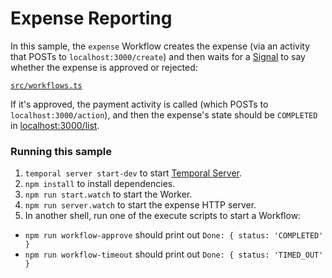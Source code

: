 # Expense Reporting

In this sample, the `expense` Workflow creates the expense (via an activity that POSTs to `localhost:3000/create`) and then waits for a [Signal](https://docs.temporal.io/workflows/#signal) to say whether the expense is approved or rejected:

[`src/workflows.ts`](./src/workflows.ts)

If it's approved, the payment activity is called (which POSTs to `localhost:3000/action`), and then the expense's state should be `COMPLETED` in [localhost:3000/list](http://localhost:3000/list).

### Running this sample

1. `temporal server start-dev` to start [Temporal Server](https://github.com/temporalio/cli/#installation).
1. `npm install` to install dependencies.
1. `npm run start.watch` to start the Worker.
1. `npm run server.watch` to start the expense HTTP server.
1. In another shell, run one of the execute scripts to start a Workflow:

- `npm run workflow-approve` should print out `Done: { status: 'COMPLETED' }`
- `npm run workflow-timeout` should print out `Done: { status: 'TIMED_OUT' }`
